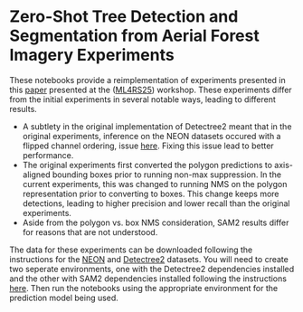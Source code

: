 #  Zero-Shot Tree Detection and Segmentation from Aerial Forest Imagery Experiments
These notebooks provide a reimplementation of experiments presented in this [paper](https://ml-for-rs.github.io/iclr2025/camera_ready/papers/3.pdf) presented at the ([ML4RS25](https://ml-for-rs.github.io/iclr2025/)) workshop. These experiments differ from the initial experiments in several notable ways, leading to different results.
- A subtlety in the original implementation of Detectree2 meant that in the original experiments, inference on the NEON datasets occured with a flipped channel ordering, issue [here](https://github.com/PatBall1/detectree2/issues/197). Fixing this issue lead to better performance.
- The original experiments first converted the polygon predictions to axis-aligned bounding boxes prior to running non-max suppression. In the current experiments, this was changed to running NMS on the polygon representation prior to converting to boxes. This change keeps more detections, leading to higher precision and lower recall than the original experiments.
- Aside from the polygon vs. box NMS consideration, SAM2 results differ for reasons that are not understood.

The data for these experiments can be downloaded following the instructions for the [NEON](https://github.com/open-forest-observatory/tree-detection-framework?tab=readme-ov-file#evaluation-and-benchmark-with-neon) and [Detectree2](https://github.com/open-forest-observatory/tree-detection-framework?tab=readme-ov-file#evaluation-and-benchmark-with-detectree2-datasets) datasets. You will need to create two seperate environments, one with the Detectree2 dependencies installed and the other with SAM2 dependencies installed following the instructions [here](https://github.com/open-forest-observatory/tree-detection-framework?tab=readme-ov-file#install). Then run the notebooks using the appropriate environment for the prediction model being used. 
